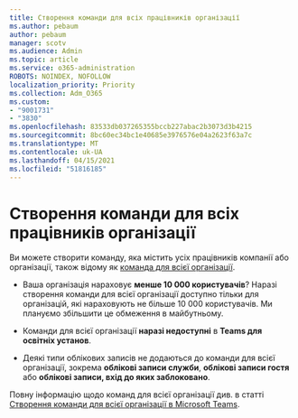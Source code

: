 ```yaml
---
title: Створення команди для всіх працівників організації
ms.author: pebaum
author: pebaum
manager: scotv
ms.audience: Admin
ms.topic: article
ms.service: o365-administration
ROBOTS: NOINDEX, NOFOLLOW
localization_priority: Priority
ms.collection: Adm_O365
ms.custom:
- "9001731"
- "3830"
ms.openlocfilehash: 83533db037265355bccb227abac2b3073d3b4215
ms.sourcegitcommit: 8bc60ec34bc1e40685e3976576e04a2623f63a7c
ms.translationtype: MT
ms.contentlocale: uk-UA
ms.lasthandoff: 04/15/2021
ms.locfileid: "51816185"
---
```

# <a name="create-an-org-wide-team-that-includes-everyone-in-your-organization"></a>Створення команди для всіх працівників організації

Ви можете створити команду, яка містить усіх працівників компанії або організації, також відому як [команда для всієї організації](https://docs.microsoft.com/microsoftteams/create-an-org-wide-team).

- Ваша організація нараховує **менше 10 000 користувачів**? Наразі створення команди для всієї організації доступно тільки для організацій, які нараховують не більше 10 000 користувачів. Ми плануємо збільшити це обмеження в майбутньому.

- Команди для всієї організації **наразі недоступні** в **Teams для освітніх установ**.

- Деякі типи облікових записів не додаються до команди для всієї організації, зокрема **облікові записи служби**, **облікові записи гостя** або **облікові записи, вхід до яких заблоковано**.

Повну інформацію щодо команд для всієї організації див. в статті [Створення команди для всієї організації в Microsoft Teams](https://docs.microsoft.com/microsoftteams/create-an-org-wide-team). 
